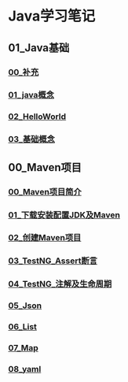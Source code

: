 # Java学习笔记

## 01_Java基础

### [00_补充](./01_Java基础/00_补充.html)

### [01_java概念](./01_Java基础/01_java概念.html)

### [02_HelloWorld](./01_Java基础/02_HelloWorld.html)

### [03_基础概念](./01_Java基础/03_基础概念.html)

## 00_Maven项目

### [00_Maven项目简介](./00_Maven项目/00_Maven项目简介.html)

### [01_下载安装配置JDK及Maven](./00_Maven项目/01_下载安装配置JDK及Maven.html)

### [02_创建Maven项目](./00_Maven项目/02_创建Maven项目.html)

### [03_TestNG_Assert断言](./00_Maven项目/03_TestNG_Assert断言.html)

### [04_TestNG_注解及生命周期](./00_Maven项目/04_TestNG_注解及生命周期.html)

### [05_Json](./00_Maven项目/05_Json.html)

### [06_List](./00_Maven项目/06_List.html)

### [07_Map](./00_Maven项目/07_Map.html)

### [08_yaml]()